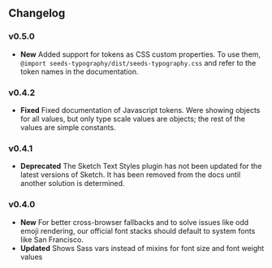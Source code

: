 ## Changelog

### v0.5.0
- **New** Added support for tokens as CSS custom properties. To use them, `@import seeds-typography/dist/seeds-typography.css` and refer to the token names in the documentation.

### v0.4.2
- **Fixed** Fixed documentation of Javascript tokens. Were showing objects for all values, but only type scale values are objects; the rest of the values are simple constants.

### v0.4.1

- **Deprecated** The Sketch Text Styles plugin has not been updated for the latest versions of Sketch. It has been removed from the docs until another solution is determined.

### v0.4.0

- **New** For better cross-browser fallbacks and to solve issues like odd emoji rendering, our official font stacks should default to system fonts like San Francisco.
- **Updated** Shows Sass vars instead of mixins for font size and font weight values
